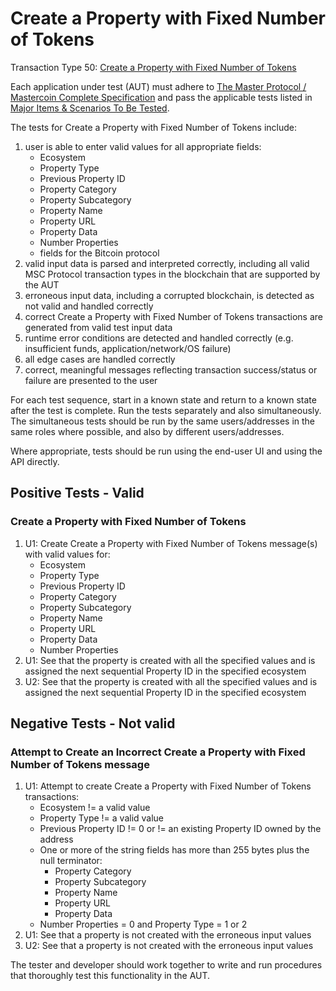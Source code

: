 # Create a Property with Fixed Number of Tokens

Transaction Type 50: [Create a Property with Fixed Number of Tokens](https://github.com/mastercoin-MSC/spec#new-property-creation-with-fixed-number-of-tokens)

Each application under test (AUT) must adhere to [The Master Protocol / Mastercoin Complete Specification](https://github.com/mastercoin-MSC/spec/blob/master/README.md) and pass the applicable tests listed in [Major Items & Scenarios To Be Tested](https://github.com/marv-engine/QA/blob/master/MastercoinDistributedExchangeTestPlan.md#major-items--scenarios-to-be-tested).

The tests for Create a Property with Fixed Number of Tokens include:

1. user is able to enter valid values for all appropriate fields:
    * Ecosystem
    * Property Type
    * Previous Property ID
    * Property Category
    * Property Subcategory
    * Property Name
    * Property URL
    * Property Data
    * Number Properties
    * fields for the Bitcoin protocol
1. valid input data is parsed and interpreted correctly, including all valid MSC Protocol transaction types in the blockchain that are supported by the AUT
1. erroneous input data, including a corrupted blockchain, is detected as not valid and handled correctly
1. correct Create a Property with Fixed Number of Tokens transactions are generated from valid test input data
1. runtime error conditions are detected and handled correctly (e.g. insufficient funds, application/network/OS failure)
1. all edge cases are handled correctly
1. correct, meaningful messages reflecting transaction success/status or failure are presented to the user

For each test sequence, start in a known state and return to a known state after the test is complete. Run the tests separately and also simultaneously. The simultaneous tests should be run by the same users/addresses in the same roles where possible, and also by different users/addresses.

Where appropriate, tests should be run using the end-user UI and using the API directly.

## Positive Tests - Valid
### Create a Property with Fixed Number of Tokens 
1. U1: Create Create a Property with Fixed Number of Tokens message(s) with valid values for:
    * Ecosystem
    * Property Type
    * Previous Property ID
    * Property Category
    * Property Subcategory
    * Property Name
    * Property URL
    * Property Data
    * Number Properties
1. U1: See that the property is created with all the specified values and is assigned the next sequential Property ID in the specified ecosystem
1. U2: See that the property is created with all the specified values and is assigned the next sequential Property ID in the specified ecosystem

## Negative Tests - Not valid
### Attempt to Create an Incorrect Create a Property with Fixed Number of Tokens message
1. U1: Attempt to create Create a Property with Fixed Number of Tokens transactions:
    * Ecosystem != a valid value
    * Property Type != a valid value
    * Previous Property ID != 0 or != an existing Property ID owned by the address
    * One or more of the string fields has more than 255 bytes plus the null terminator:
        + Property Category
        + Property Subcategory
        + Property Name
        + Property URL
        + Property Data
    * Number Properties = 0 and Property Type = 1 or 2
1. U1: See that a property is not created with the erroneous input values
1. U2: See that a property is not created with the erroneous input values

The tester and developer should work together to write and run procedures that thoroughly test this functionality in the AUT.
